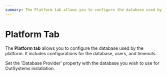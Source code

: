 ```yaml
---
summary: The Platform tab allows you to configure the database used by the platform. It includes configurations for the database, users, and timeouts.
---
```


# Platform Tab

The **Platform tab** allows you to configure the database used by the platform. It includes configurations for the database, users, and timeouts.

Set the 'Database Provider' property with the database you wish to use for OutSystems installation.
